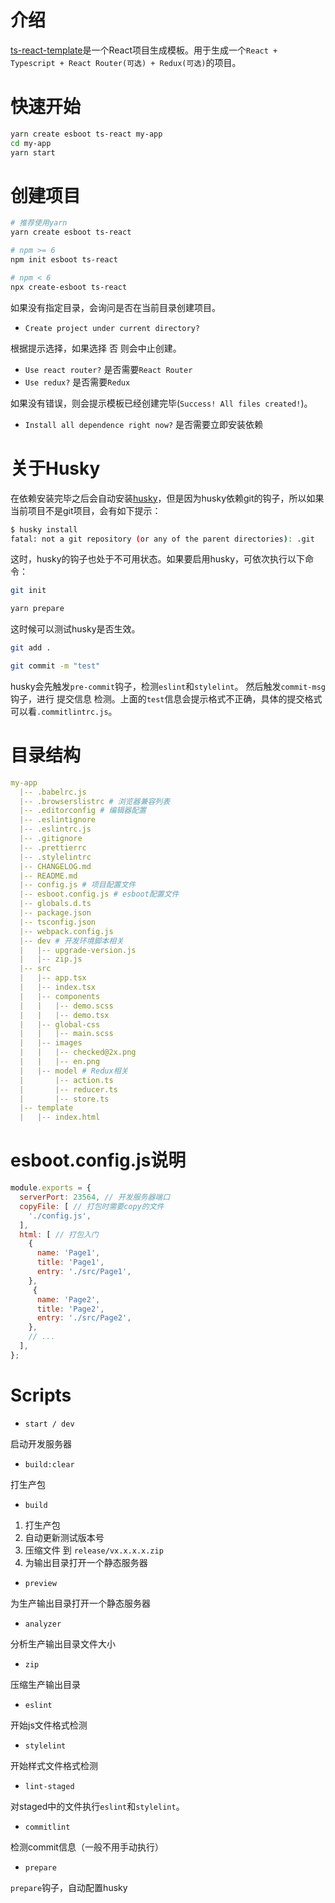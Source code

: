 # 介绍

[ts-react-template](https://github.com/esboot/ts-react-template)是一个React项目生成模板。用于生成一个`React + Typescript + React Router(可选) + Redux(可选)`的项目。

# 快速开始

```sh
yarn create esboot ts-react my-app
cd my-app
yarn start
```

# 创建项目

```sh
# 推荐使用yarn
yarn create esboot ts-react

# npm >= 6
npm init esboot ts-react

# npm < 6
npx create-esboot ts-react
```

如果没有指定目录，会询问是否在当前目录创建项目。

- `Create project under current directory?`

根据提示选择，如果选择 否 则会中止创建。

- `Use react router?` 是否需要`React Router`
- `Use redux?` 是否需要`Redux`

如果没有错误，则会提示模板已经创建完毕(`Success! All files created!`)。

- `Install all dependence right now?` 是否需要立即安装依赖

# 关于Husky

在依赖安装完毕之后会自动安装[husky](https://github.com/typicode/husky)，但是因为husky依赖git的钩子，所以如果当前项目不是git项目，会有如下提示：

```sh
$ husky install
fatal: not a git repository (or any of the parent directories): .git
```

这时，husky的钩子也处于不可用状态。如果要启用husky，可依次执行以下命令：

```sh
git init

yarn prepare
```

这时候可以测试husky是否生效。

```sh
git add .

git commit -m "test"
```

husky会先触发`pre-commit`钩子，检测`eslint`和`stylelint`。
然后触发`commit-msg`钩子，进行 提交信息 检测。上面的`test`信息会提示格式不正确，具体的提交格式可以看`.commitlintrc.js`。

# 目录结构

```yml
my-app
  |-- .babelrc.js
  |-- .browserslistrc # 浏览器兼容列表
  |-- .editorconfig # 编辑器配置
  |-- .eslintignore
  |-- .eslintrc.js
  |-- .gitignore
  |-- .prettierrc
  |-- .stylelintrc
  |-- CHANGELOG.md
  |-- README.md
  |-- config.js # 项目配置文件
  |-- esboot.config.js # esboot配置文件
  |-- globals.d.ts
  |-- package.json
  |-- tsconfig.json
  |-- webpack.config.js
  |-- dev # 开发环境脚本相关
  |   |-- upgrade-version.js
  |   |-- zip.js
  |-- src
  |   |-- app.tsx
  |   |-- index.tsx
  |   |-- components
  |   |   |-- demo.scss
  |   |   |-- demo.tsx
  |   |-- global-css
  |   |   |-- main.scss
  |   |-- images
  |   |   |-- checked@2x.png
  |   |   |-- en.png
  |   |-- model # Redux相关
  |       |-- action.ts
  |       |-- reducer.ts
  |       |-- store.ts
  |-- template
  |   |-- index.html
```

# esboot.config.js说明

```js
module.exports = {
  serverPort: 23564, // 开发服务器端口
  copyFile: [ // 打包时需要copy的文件
    './config.js',
  ],
  html: [ // 打包入门
    {
      name: 'Page1',
      title: 'Page1',
      entry: './src/Page1',
    },
     {
      name: 'Page2',
      title: 'Page2',
      entry: './src/Page2',
    },
    // ...
  ],
};
```

# Scripts

- `start / dev`

启动开发服务器

- `build:clear`

打生产包

- `build`

1. 打生产包
2. 自动更新测试版本号
3. 压缩文件 到 `release/vx.x.x.x.zip`
4. 为输出目录打开一个静态服务器

- `preview`

为生产输出目录打开一个静态服务器

- `analyzer`

分析生产输出目录文件大小

- `zip`

压缩生产输出目录

- `eslint`

开始js文件格式检测

- `stylelint`

开始样式文件格式检测

- `lint-staged`

对staged中的文件执行`eslint`和`stylelint`。

- `commitlint`

检测commit信息（一般不用手动执行）

- `prepare`

`prepare`钩子，自动配置husky
